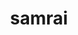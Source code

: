 ---
title: "samrai"
layout: cache
categories: [package, develop-2025-06-01]
meta: {"compilers": ["gcc@7.5.0"], "num_specs": 1, "num_specs_by_stack": {"radiuss": 1, "root": 1}, "oss": ["ubuntu18.04"], "platforms": ["linux"], "stacks": ["radiuss", "root"], "targets": ["x86_64_v3"], "versions": ["3.12.0"]}
spec_details: [{"compiler": "gcc@7.5.0", "hash": "quprf24vgglphav6zjcafdccdj5lzjji", "os": "ubuntu18.04", "platform": "linux", "size": "-", "stacks": ["radiuss", "root"], "target": "x86_64_v3", "variants": ["build_system=autotools", "~debug", "patches:=7ebc13a", "~shared", "~silo"], "versions": ["3.12.0"]}]
---